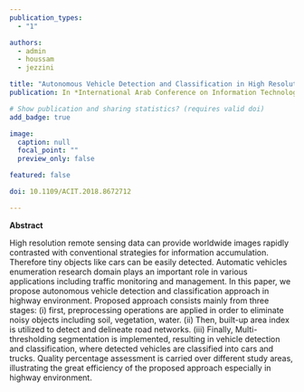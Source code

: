 ```yaml
---
publication_types:
  - "1"

authors:
  - admin
  - houssam
  - jezzini

title: "Autonomous Vehicle Detection and Classification in High Resolution Satellite Imagery"
publication: In *International Arab Conference on Information Technology*

# Show publication and sharing statistics? (requires valid doi)
add_badge: true

image:
  caption: null
  focal_point: ""
  preview_only: false

featured: false

doi: 10.1109/ACIT.2018.8672712

---
```


**Abstract**

High resolution remote sensing data can provide worldwide images rapidly contrasted with conventional strategies for information accumulation. Therefore tiny objects like cars can be easily detected. Automatic vehicles enumeration research domain plays an important role in various applications including traffic monitoring and management. In this paper, we propose autonomous vehicle detection and classification approach in highway environment. Proposed approach consists mainly from three stages: (i) first, preprocessing operations are applied in order to eliminate noisy objects including soil, vegetation, water. (ii) Then, built-up area index is utilized to detect and delineate road networks. (iii) Finally, Multi-thresholding segmentation is implemented, resulting in vehicle detection and classification, where detected vehicles are classified into cars and trucks. Quality percentage assessment is carried over different study areas, illustrating the great efficiency of the proposed approach especially in highway environment.
